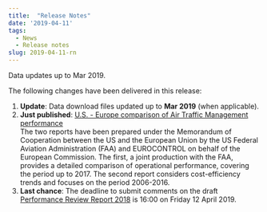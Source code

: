 ```yaml
---
title:  "Release Notes"
date: '2019-04-11'
tags:
  - News
  - Release notes
slug: 2019-04-11-rn
---
```


Data updates up to Mar 2019.

<!--more-->

The following changes have been delivered in this release:

1. **Update**: Data download files updated up to **Mar 2019** (when applicable).
1. **Just published**: [U.S. - Europe comparison of Air Traffic Management performance][useur18]<br> 
The two reports have been prepared under the Memorandum of Cooperation between the US and the European Union by the US Federal Aviation Administration (FAA) and EUROCONTROL on behalf of the European Commission. The first, a joint production with the FAA, provides a detailed comparison of operational performance, covering the period up to 2017. The second report considers cost-efficiency trends and focuses on the period 2006-2016.
1. **Last chance**: The deadline to submit comments on the draft [Performance Review Report 2018][prr2018] is 16:00 on Friday 12 April 2019.<br>

[prr2018]: https://www.eurocontrol.int/publications/performance-review-report-prr-2018-consultation "draft Final PRR 2018"
[useur18]: https://www.eurocontrol.int/press-releases/publication-reports-comparing-air-traffic-management-performance-europe-and-us "U.S. - Europe comparison of Air Traffic Management performance"